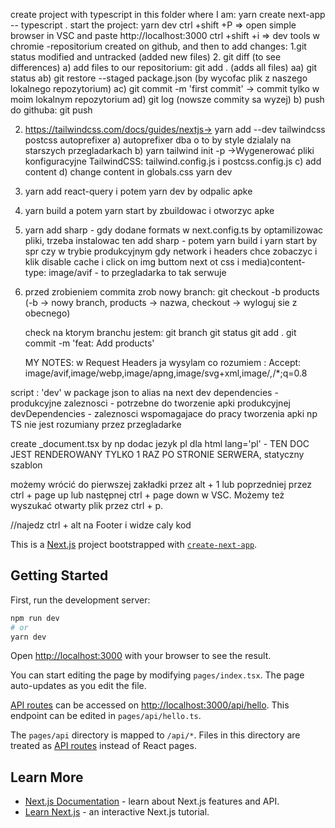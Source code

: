 create project with typescript in this folder where I am: yarn create next-app -- typescript .
start the project: yarn dev
ctrl +shift +P => open simple browser in VSC and paste http://localhost:3000
ctrl +shift +i => dev tools w chromie
-repositorium created on github, and then to add changes:
1.git status modified and untracked (added new files) 2. git diff (to see differences)
a) add files to our repositorium: git add . (adds all files)
aa) git status
ab) git restore --staged package.json (by wycofac plik z naszego lokalnego repozytorium)
ac) git commit -m 'first commit' -> commit tylko w moim lokalnym repozytorium
ad) git log (nowsze commity sa wyzej)
b) push do githuba: git push

2. https://tailwindcss.com/docs/guides/nextjs-> yarn add --dev tailwindcss postcss autoprefixer
   a) autoprefixer dba o to by style dzialaly na starszych przegladarkach
   b) yarn tailwind init -p ->Wygenerować pliki konfiguracyjne TailwindCSS: tailwind.config.js i postcss.config.js
   c) add content
   d) change content in globals.css
   yarn dev

3. yarn add react-query i potem yarn dev by odpalic apke

4. yarn build a potem yarn start by zbuildowac i otworzyc apke

5. yarn add sharp - gdy dodane formats w next.config.ts by optamilizowac pliki, trzeba instalowac ten add sharp - potem yarn build i yarn start by spr czy w trybie produkcyjnym gdy network i headers chce zobaczyc i klik disable cache i click on img buttom next ot css i media)content-type: image/avif - to przegladarka to tak serwuje

6. przed zrobieniem commita zrob nowy branch:
   git checkout -b products (-b -> nowy branch, products -> nazwa, checkout -> wyloguj sie z obecnego)

   check na ktorym branchu jestem: git branch
   git status
   git add .
   git commit -m 'feat: Add products'

   MY NOTES:
   w Request Headers ja wysylam co rozumiem : Accept: image/avif,image/webp,image/apng,image/svg+xml,image/_,_/\*;q=0.8

script : 'dev' w package json to alias na next dev
dependencies - produkcyjne zaleznosci - potrzebne do tworzenie apki produkcyjnej
devDependencies - zaleznosci wspomagajace do pracy tworzenia apki np TS nie jest rozumiany przez przegladarke

create \_document.tsx by np dodac jezyk pl dla html lang='pl' - TEN DOC JEST RENDEROWANY TYLKO 1 RAZ PO STRONIE SERWERA, statyczny szablon

możemy wrócić do pierwszej zakładki przez alt + 1 lub poprzedniej przez ctrl + page up lub następnej ctrl + page down w VSC. Możemy też wyszukać otwarty plik przez ctrl + p.

//najedz ctrl + alt na Footer i widze caly kod

This is a [Next.js](https://nextjs.org/) project bootstrapped with [`create-next-app`](https://github.com/vercel/next.js/tree/canary/packages/create-next-app).

## Getting Started

First, run the development server:

```bash
npm run dev
# or
yarn dev
```

Open [http://localhost:3000](http://localhost:3000) with your browser to see the result.

You can start editing the page by modifying `pages/index.tsx`. The page auto-updates as you edit the file.

[API routes](https://nextjs.org/docs/api-routes/introduction) can be accessed on [http://localhost:3000/api/hello](http://localhost:3000/api/hello). This endpoint can be edited in `pages/api/hello.ts`.

The `pages/api` directory is mapped to `/api/*`. Files in this directory are treated as [API routes](https://nextjs.org/docs/api-routes/introduction) instead of React pages.

## Learn More

- [Next.js Documentation](https://nextjs.org/docs) - learn about Next.js features and API.
- [Learn Next.js](https://nextjs.org/learn) - an interactive Next.js tutorial.
